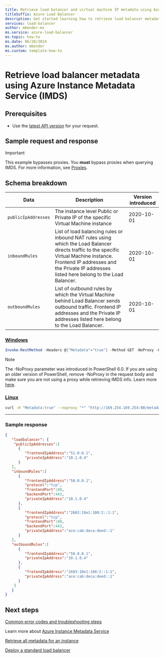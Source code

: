 ```yaml
---
title: Retrieve load balancer and virtual machine IP metadata using Azure Instance Metadata Service (IMDS)
titleSuffix: Azure Load Balancer
description: Get started learning how to retrieve load balancer metadata using Azure Instance Metadata Service.
services: load-balancer
author: mbender-ms
ms.service: azure-load-balancer
ms.topic: how-to
ms.date: 06/28/2024
ms.author: mbender
ms.custom: template-how-to
---
```


# Retrieve load balancer metadata using Azure Instance Metadata Service (IMDS)

## Prerequisites

* Use the [latest API version](/azure/virtual-machines/windows/instance-metadata-service?tabs=windows#supported-api-versions) for your request.

## Sample request and response
> [!IMPORTANT]
> This example bypasses proxies. You **must** bypass proxies when querying IMDS. For more information, see [Proxies](/azure/virtual-machines/windows/instance-metadata-service?tabs=windows#proxies).

## Schema breakdown

| **Data** | **Description** | **Version introduced** |
|------|-------------|--------------------|
| `publicIpAddresses` | The instance level Public or Private IP of the specific Virtual Machine instance | 2020-10-01
| `inboundRules` | List of load balancing rules or inbound NAT rules using which the Load Balancer directs traffic to the specific Virtual Machine instance. Frontend IP addresses and the Private IP addresses listed here belong to the Load Balancer.  | 2020-10-01
| `outboundRules` | List of outbound rules by which the Virtual Machine behind Load Balancer sends outbound traffic. Frontend IP addresses and the Private IP addresses listed here belong to the Load Balancer. | 2020-10-01

### [Windows](#tab/windows/)

```powershell
Invoke-RestMethod -Headers @{"Metadata"="true"} -Method GET -NoProxy -Uri "http://169.254.169.254:80/metadata/loadbalancer?api-version=2020-10-01" | ConvertTo-Json
```
> [!NOTE]
> The -NoProxy parameter was introduced in PowerShell 6.0. If you are using an older version of PowerShell, remove -NoProxy in the request body and make sure you are not using a proxy while retrieving IMDS info. Learn more [here](/azure/virtual-machines/windows/instance-metadata-service?tabs=windows#proxies).
> 
### [Linux](#tab/linux/)

```bash
curl -H "Metadata:true" --noproxy "*" "http://169.254.169.254:80/metadata/loadbalancer?api-version=2020-10-01"
```

---
### Sample response

```json
{
   "loadbalancer": {
    "publicIpAddresses":[
      {
         "frontendIpAddress":"51.0.0.1",
         "privateIpAddress":"10.1.0.4"
      }
   ],
   "inboundRules":[
      {
         "frontendIpAddress":"50.0.0.1",
         "protocol":"tcp",
         "frontendPort":80,
         "backendPort":443,
         "privateIpAddress":"10.1.0.4"
      },
      {
         "frontendIpAddress":"2603:10e1:100:2::1:1",
         "protocol":"tcp",
         "frontendPort":80,
         "backendPort":443,
         "privateIpAddress":"ace:cab:deca:deed::1"
      }
   ],
   "outboundRules":[
      {
         "frontendIpAddress":"50.0.0.1",
         "privateIpAddress":"10.1.0.4"
      },
      {
         "frotendIpAddress":"2603:10e1:100:2::1:1",
         "privateIpAddress":"ace:cab:deca:deed::1"
      }
    ]
   }
}

```

## Next steps
[Common error codes and troubleshooting steps](troubleshoot-load-balancer-imds.md)

Learn more about [Azure Instance Metadata Service](/azure/virtual-machines/windows/instance-metadata-service)

[Retrieve all metadata for an instance](/azure/virtual-machines/windows/instance-metadata-service?tabs=windows#access-azure-instance-metadata-service)

[Deploy a standard load balancer](quickstart-load-balancer-standard-public-portal.md)
